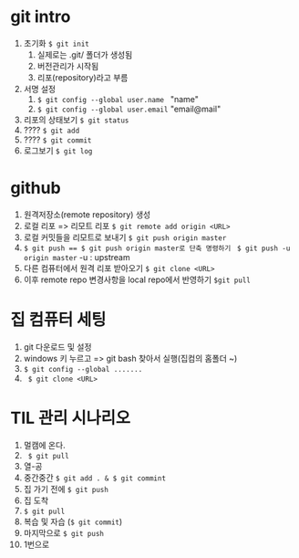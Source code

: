 # git intro

1. 초기화  `$ git init`
   1. 실제로는 .git/ 폴더가 생성됨
   2. 버전관리가 시작됨
   3. 리포(repository)라고 부름
2. 서명 설정
   1. `$ git config --global user.name `
      "name"
   2. `$ git config --global user.email`
      "email@mail"
3. 리포의 상태보기 `$ git status`
4. ???? ` $ git add `
5. ???? `$ git commit`
6. 로그보기 `$ git log`



# github

1. 원격저장소(remote repository) 생성
2. 로컬 리포 => 리모트 리포 `$ git remote add origin <URL>`
3. 로컬 커밋들을 리모트로 보내기 `$ git push origin master`
4. `$ git push == $ git push origin master로 단축 명령하기 ` `$ git push -u origin master`
   -u : upstream
5. 다른 컴퓨터에서 원격 리포 받아오기 `$ git clone <URL>`
6. 이후 remote repo 변경사항을 local repo에서 반영하기 `$git pull`



# 집 컴퓨터 세팅

1.  git 다운로드 및 설정
2.  windows 키 누르고 => git bash 찾아서 실행(집컴의 홈폴더 ~)
3. `$ git config --global .......`
4. ` $ git clone <URL>`

# TIL 관리 시나리오

1. 멀캠에 온다.
2. ` $ git pull`
3. 열-공
4. 중간중간 `$ git add . & $ git commint`
5. 집 가기 전에 `$ git push`
6. 집 도착
7. `$ git pull`
8. 복습 및 자습 (`$ git commit`)
9. 마지막으로 `$ git push`
10. 1번으로